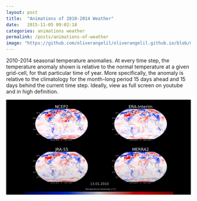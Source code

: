```yaml
---
layout: post
title:  "Animations of 2010-2014 Weather"
date:   2015-11-05 09:02:18
categories: animations weather
permalink: /posts/animations-of-weather
image: "https://github.com/oliverangelil/oliverangelil.github.io/blob/master/photos/blog3_filmbanner.jpg?raw=true"
---
```


2010-2014 seasonal temperature anomalies. At every time step, the temperature anomaly shown is relative to the normal temperature at a given grid-cell, for that particular time of year. More specifically, the anomaly is relative to the climatology for the month-long period 15 days ahead and 15 days behind the current time step. Ideally, view as full screen on youtube and in high definition.

[![Animation of Weather](https://github.com/oliverangelil/oliverangelil.github.io/blob/master/photos/blog3_youtube_thumbnail.png?raw=true)](https://www.youtube.com/watch?v=E1HqSw21tAs)

